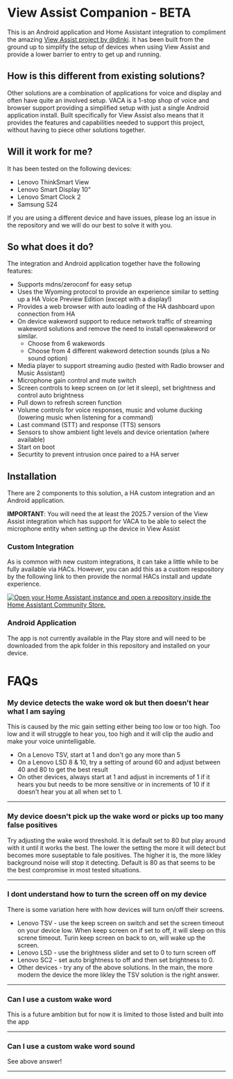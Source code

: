 # View Assist Companion - BETA

This is an Android application and Home Assistant integration to compliment the amazing [View Assist project by @dinki](https://github.com/dinki/View-Assist). It has been built from the ground up to simplify the setup of devices when using View Assist and provide a lower barrier to entry to get up and running.

## How is this different from existing solutions?

Other solutions are a combination of applications for voice and display and often have quite an involved setup. VACA is a 1-stop shop of voice and browser support providing a simplified setup with just a single Android application install. Built specifically for View Assist also means that it provides the features and capabilities needed to support this project, without having to piece other solutions together.

## Will it work for me?

It has been tested on the following devices:

- Lenovo ThinkSmart View
- Lenovo Smart Display 10"
- Lenovo Smart Clock 2
- Samsung S24

If you are using a different device and have issues, please log an issue in the repository and we will do our best to solve it with you.

## So what does it do?

The integration and Android application together have the following features:

- Supports mdns/zeroconf for easy setup
- Uses the Wyoming protocol to provide an experience similar to setting up a HA Voice Preview Edition (except with a display!)
- Provides a web browser with auto loading of the HA dashboard upon connection from HA
- On device wakeword support to reduce network traffic of streaming wakeword solutions and remove the need to install openwakeword or similar.
  - Choose from 6 wakewords
  - Choose from 4 different wakeword detection sounds (plus a No sound option)
- Media player to support streaming audio (tested with Radio browser and Music Assistant)
- Microphone gain control and mute switch
- Screen controls to keep screen on (or let it sleep), set brightness and control auto brightness
- Pull down to refresh screen function
- Volume controls for voice responses, music and volume ducking (lowering music when listening for a command)
- Last command (STT) and response (TTS) sensors
- Sensors to show ambient light levels and device orientation (where available)
- Start on boot
- Securtity to prevent intrusion once paired to a HA server

## Installation

There are 2 components to this solution, a HA custom integration and an Android application.

**IMPORTANT**: You will need the at least the 2025.7 version of the View Assist integration which has support for VACA to be able to select the microphone entity when setting up the device in View Assist

### Custom Integration

As is common with new custom integrations, it can take a little while to be fully available via HACs. However, you can add this as a custom respository by the following link to then provide the normal HACs install and update experience.

[![Open your Home Assistant instance and open a repository inside the Home Assistant Community Store.](https://my.home-assistant.io/badges/hacs_repository.svg)](https://my.home-assistant.io/redirect/hacs_repository/?owner=msp1974&repository=ViewAssist_Companion_App&category=Integration)

### Android Application

The app is not currently available in the Play store and will need to be downloaded from the apk folder in this repository and installed on your device.

# FAQs

### My device detects the wake word ok but then doesn't hear what I am saying

This is caused by the mic gain setting either being too low or too high. Too low and it will struggle to hear you, too high and it will clip the audio and make your voice unintelligable.

- On a Lenovo TSV, start at 1 and don't go any more than 5
- On a Lenovo LSD 8 & 10, try a setting of around 60 and adjust between 40 and 80 to get the best result
- On other devices, always start at 1 and adjust in increments of 1 if it hears you but needs to be more sensitive or in increments of 10 if it doesn't hear you at all when set to 1.

---

### My device doesn't pick up the wake word or picks up too many false positives

Try adjusting the wake word threshold. It is default set to 80 but play around with it until it works the best. The lower the setting the more it will detect but becomes more suseptable to fale positives. The higher it is, the more likley background noise will stop it detecting. Default is 80 as that seems to be the best compromise in most tested situations.

---

### I dont understand how to turn the screen off on my device

There is some variation here with how devices will turn on/off their screens.

- Lenovo TSV - use the keep screen on switch and set the screen timeout on your device low. When keep screen on if set to off, it will sleep on this screne timeout. Turin keep screen on back to on, will wake up the screen.
- Lenovo LSD - use the brightness slider and set to 0 to turn screen off
- Lenovo SC2 - set auto brightness to off and then set brightness to 0.
- Other devices - try any of the above solutions. In the main, the more modern the device the more likley the TSV solution is the right answer.

---

### Can I use a custom wake word

This is a future ambition but for now it is limited to those listed and built into the app

---

### Can I use a custom wake word sound

See above answer!

---
